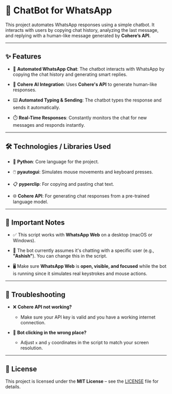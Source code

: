 # 🤖 ChatBot for WhatsApp

This project automates WhatsApp responses using a simple chatbot. It interacts with users by copying chat history, analyzing the last message, and replying with a human-like message generated by **Cohere’s API**.

---

## ✨ Features

- 💬 **Automated WhatsApp Chat**: The chatbot interacts with WhatsApp by copying the chat history and generating smart replies.

- 🧠 **Cohere AI Integration**: Uses **Cohere's API** to generate human-like responses.

- ⌨️ **Automated Typing & Sending**: The chatbot types the response and sends it automatically.

- ⏱️ **Real-Time Responses**: Constantly monitors the chat for new messages and responds instantly.

---

## 🛠️ Technologies / Libraries Used

- 🐍 **Python**: Core language for the project.

- 🖱️ **pyautogui**: Simulates mouse movements and keyboard presses.

- 📋 **pyperclip**: For copying and pasting chat text.

- 🌐 **Cohere API**: For generating chat responses from a pre-trained language model.

---

## 📝 Important Notes

- ✅ This script works with **WhatsApp Web** on a desktop (macOS or Windows).

- 👤 The bot currently assumes it's chatting with a specific user (e.g., **"Ashish"**). You can change this in the script.

- 🖥️ Make sure **WhatsApp Web** is **open, visible, and focused** while the bot is running since it simulates real keystrokes and mouse actions.

---

## 🧩 Troubleshooting

- ❌ **Cohere API not working?**  
  - Make sure your API key is valid and you have a working internet connection.

- 🎯 **Bot clicking in the wrong place?**  
  - Adjust `x` and `y` coordinates in the script to match your screen resolution.

---

## 📄 License

This project is licensed under the **MIT License** – see the [LICENSE](./LICENSE) file for details.
